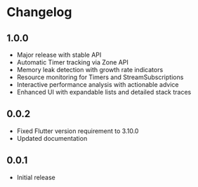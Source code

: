 # Changelog

## 1.0.0

* Major release with stable API
* Automatic Timer tracking via Zone API
* Memory leak detection with growth rate indicators
* Resource monitoring for Timers and StreamSubscriptions
* Interactive performance analysis with actionable advice
* Enhanced UI with expandable lists and detailed stack traces

## 0.0.2

* Fixed Flutter version requirement to 3.10.0
* Updated documentation

## 0.0.1

* Initial release
